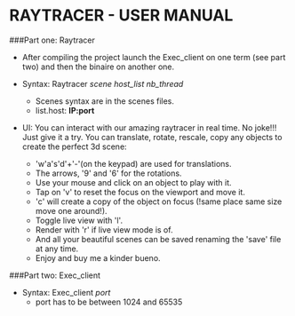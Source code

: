 RAYTRACER - USER MANUAL
=========

###Part one: Raytracer

- After compiling the project launch the Exec_client on one term (see part two) and then the binaire on another one.

- Syntax: Raytracer  *scene*  *host_list*  *nb_thread*
  - Scenes syntax are in the scenes files.
  - list.host: **IP:port**
- UI:
  You can interact with our amazing raytracer in real time. No joke!!! Just give it a try. You can translate, rotate,       rescale, copy any objects to create the perfect 3d scene:
    - 'w'a's'd'+'-'(on the keypad) are used for translations.
    - The arrows, '9' and '6' for the rotations.
    - Use your mouse and click on an object to play with it.
    - Tap on 'v' to reset the focus on the viewport and move it.
    - 'c' will create a copy of the object on focus (!same place same size move one around!).
    - Toggle live view with 'l'.
    - Render with 'r' if live view mode is of.
    - And all your beautiful scenes can be saved renaming the 'save' file at any time.
    - Enjoy and buy me a kinder bueno.    

###Part two: Exec_client

- Syntax: Exec_client *port*
    - port has to be between 1024 and 65535
  
